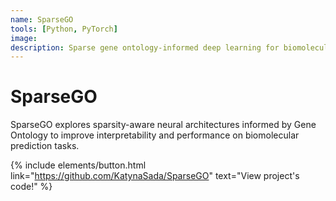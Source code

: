 ```yaml
---
name: SparseGO
tools: [Python, PyTorch]
image:
description: Sparse gene ontology-informed deep learning for biomolecular prediction tasks.
---
```

# SparseGO

SparseGO explores sparsity-aware neural architectures informed by Gene Ontology to improve interpretability and performance on biomolecular prediction tasks.

{% include elements/button.html link="https://github.com/KatynaSada/SparseGO" text="View project's code!" %}
